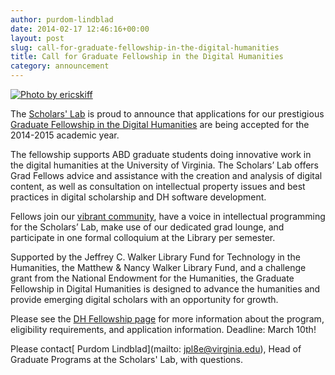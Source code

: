 ```yaml
---
author: purdom-lindblad
date: 2014-02-17 12:46:16+00:00
layout: post
slug: call-for-graduate-fellowship-in-the-digital-humanities
title: Call for Graduate Fellowship in the Digital Humanities
category: announcement
---
```


[![Photo by ericskiff](http://static.scholarslab.org/wp-content/uploads/2014/02/ericskiff-236x300.jpg)](http://www.flickr.com/photos/ericskiff/2925603321/sizes/l/)

The [Scholars' Lab](http://www.scholarslab.org) is proud to announce that applications for our prestigious [Graduate Fellowship in the Digital Humanities](http://www.scholarslab.org/graduate-fellowship-in-digital-humanities/) are being accepted for the 2014-2015 academic year.

The fellowship supports ABD graduate students doing innovative work in the digital humanities at the University of Virginia. The Scholars’ Lab offers Grad Fellows advice and assistance with the creation and analysis of digital content, as well as consultation on intellectual property issues and best practices in digital scholarship and DH software development.

Fellows join our [vibrant community](http://www.scholarslab.org/graduate-fellowships/), have a voice in intellectual programming for the Scholars’ Lab, make use of our dedicated grad lounge, and participate in one formal colloquium at the Library per semester.

Supported by the Jeffrey C. Walker Library Fund for Technology in the Humanities, the Matthew & Nancy Walker Library Fund, and a challenge grant from the National Endowment for the Humanities, the Graduate Fellowship in Digital Humanities is designed to advance the humanities and provide emerging digital scholars with an opportunity for growth.

Please see the [DH Fellowship page](http://www.scholarslab.org/graduate-fellowship-in-digital-humanities/) for more information about the program, eligibility requirements, and application information. Deadline: March 10th!

Please contact[ Purdom Lindblad](mailto: jpl8e@virginia.edu), Head of Graduate Programs at the Scholars' Lab, with questions.
